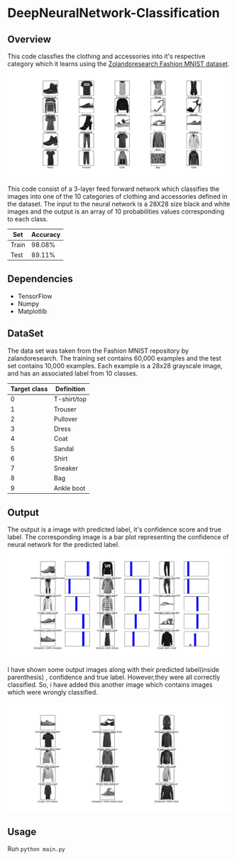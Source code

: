 # DeepNeuralNetwork-Classification

## Overview

This code classfies the clothing and accessories into it's respective category which it learns using the [Zolandoresearch Fashion MNIST dataset](https://github.com/zalandoresearch/fashion-mnist). 
![alt Sample Data from Fashion MNIST](https://github.com/ChanduSharma/DeepNeuralNetwork-Classification/blob/master/Figure_1.png)

This code consist of a 3-layer feed forward network which classifies the images into one of the 10 categories of clothing and accessories defined in the dataset. The input to the neural network is a 28X28 size black and white images and the output is an array of 10 probabilities values corresponding to each class.

|   Set   |  Accuracy |
|---------|-----------|
|  Train  |   98.08%  |
|  Test   |   89.11%  |

## Dependencies

- TensorFlow
- Numpy
- Matplotlib

## DataSet

The data set was taken from the Fashion MNIST repository by zalandoresearch. The training set contains 60,000 examples and the test set contains 10,000 examples. Each example is a 28x28 grayscale image, and has an associated label from 10 classes.

|Target class |	Definition |
|-------------|------------|
| 0	| T-shirt/top |
| 1 |	Trouser |
| 2 |	Pullover |
| 3 |	Dress |
| 4 |	Coat |
| 5 |	Sandal |
| 6 |	Shirt |
| 7 |	Sneaker |
| 8 |	Bag |
| 9 |	Ankle boot |

## Output

The output is a image with predicted label, it's confidence score and true label. The corresponding image is a bar plot representing the confidence of neural network for the predicted label.
![alt Sample Output](https://github.com/ChanduSharma/DeepNeuralNetwork-Classification/blob/master/Figure_2.png)

I have shown some output images along with their predicted label(inside parenthesis) , confidence and true label. However,they were all correctly classified. So, i have added this another image which contains images which were wrongly classified.

![alt Sample False output](https://github.com/ChanduSharma/DeepNeuralNetwork-Classification/blob/master/Figure_3.png)

## Usage
Run `python main.py`
